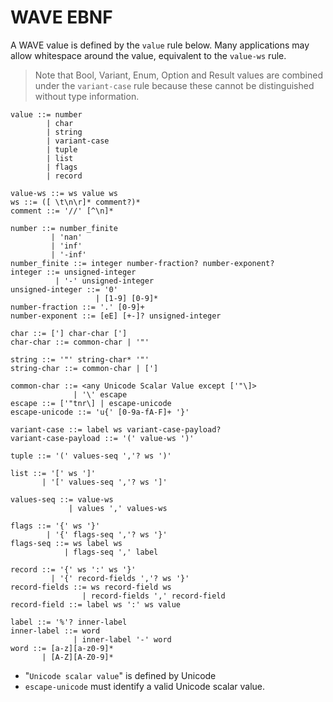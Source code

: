 # WAVE EBNF

A WAVE value is defined by the `value` rule below. Many applications may allow
whitespace around the value, equivalent to the `value-ws` rule.

> Note that Bool, Variant, Enum, Option and Result values are combined under
> the `variant-case` rule because these cannot be distinguished without type
> information.

```ebnf
value ::= number
        | char
        | string
        | variant-case
        | tuple
        | list
        | flags
        | record

value-ws ::= ws value ws
ws ::= ([ \t\n\r]* comment?)*
comment ::= '//' [^\n]*

number ::= number_finite
         | 'nan'
         | 'inf'
         | '-inf'
number_finite ::= integer number-fraction? number-exponent?
integer ::= unsigned-integer
          | '-' unsigned-integer
unsigned-integer ::= '0'
                   | [1-9] [0-9]*
number-fraction ::= '.' [0-9]+
number-exponent ::= [eE] [+-]? unsigned-integer

char ::= ['] char-char [']
char-char ::= common-char | '"'

string ::= '"' string-char* '"'
string-char ::= common-char | [']

common-char ::= <any Unicode Scalar Value except ['"\]>
              | '\' escape
escape ::= ['"tnr\] | escape-unicode
escape-unicode ::= 'u{' [0-9a-fA-F]+ '}'

variant-case ::= label ws variant-case-payload?
variant-case-payload ::= '(' value-ws ')'

tuple ::= '(' values-seq ','? ws ')'

list ::= '[' ws ']'
       | '[' values-seq ','? ws ']'

values-seq ::= value-ws
             | values ',' values-ws

flags ::= '{' ws '}'
        | '{' flags-seq ','? ws '}'
flags-seq ::= ws label ws
            | flags-seq ',' label

record ::= '{' ws ':' ws '}'
         | '{' record-fields ','? ws '}'
record-fields ::= ws record-field ws
                | record-fields ',' record-field
record-field ::= label ws ':' ws value

label ::= '%'? inner-label
inner-label ::= word
              | inner-label '-' word
word ::= [a-z][a-z0-9]*
       | [A-Z][A-Z0-9]*
```

* "`Unicode scalar value`" is defined by Unicode
* `escape-unicode` must identify a valid Unicode scalar value.
